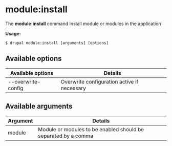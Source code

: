 # module:install
The **module:install** command Install module or modules in the application

**Usage:**
```
$ drupal module:install [arguments] [options] 
```

## Available options
Available options | Details
-------|-------------
--overwrite-config | Overwrite configuration active if necessary

## Available arguments
Argument | Details
---------|-------------
module | Module or modules to be enabled should be separated by a comma

